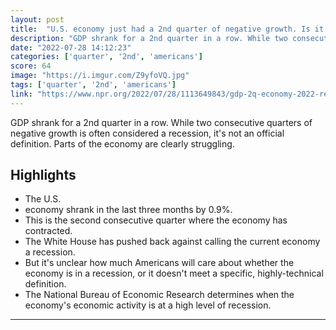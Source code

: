 ```yaml
---
layout: post
title:  "U.S. economy just had a 2nd quarter of negative growth. Is it in a recession? : NPR"
description: "GDP shrank for a 2nd quarter in a row. While two consecutive quarters of negative growth is often considered a recession, it's not an official definition. Parts of the economy are clearly struggling."
date: "2022-07-28 14:12:23"
categories: ['quarter', '2nd', 'americans']
score: 64
image: "https://i.imgur.com/Z9yfoVQ.jpg"
tags: ['quarter', '2nd', 'americans']
link: "https://www.npr.org/2022/07/28/1113649843/gdp-2q-economy-2022-recession-two-quarters"
---
```


GDP shrank for a 2nd quarter in a row. While two consecutive quarters of negative growth is often considered a recession, it's not an official definition. Parts of the economy are clearly struggling.

## Highlights

- The U.S.
- economy shrank in the last three months by 0.9%.
- This is the second consecutive quarter where the economy has contracted.
- The White House has pushed back against calling the current economy a recession.
- But it's unclear how much Americans will care about whether the economy is in a recession, or it doesn't meet a specific, highly-technical definition.
- The National Bureau of Economic Research determines when the economy's economic activity is at a high level of recession.

---
